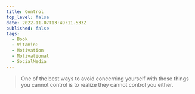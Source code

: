 ```yaml
---
title: Control
top_level: false
date: 2022-11-07T13:49:11.533Z
published: false
tags:
  - Book
  - VitaminG
  - Motivation
  - Motivational
  - SocialMedia
---
```

> One of the best ways to avoid concerning yourself with those things you cannot control is to realize they cannot control you either.